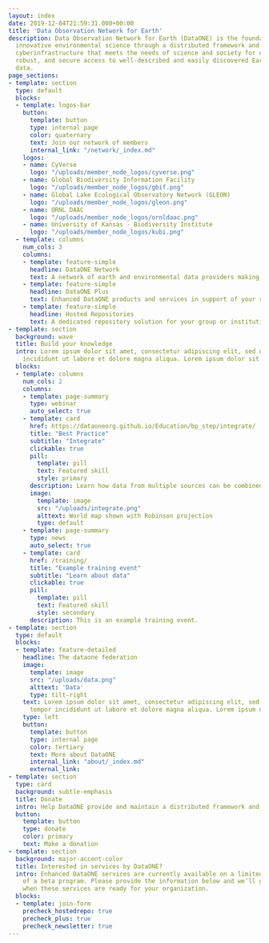 ```yaml
---
layout: index
date: 2019-12-04T21:59:31.000+00:00
title: 'Data Observation Network for Earth'
description: Data Observation Network for Earth (DataONE) is the foundation of new
  innovative environmental science through a distributed framework and sustainable
  cyberinfrastructure that meets the needs of science and society for open, persistent,
  robust, and secure access to well-described and easily discovered Earth observational
  data.
page_sections:
- template: section
  type: default
  blocks:
  - template: logos-bar
    button:
      template: button
      type: internal page
      color: quaternary
      text: Join our network of members
      internal_link: "/network/_index.md"
    logos:
    - name: CyVerse
      logo: "/uploads/member_node_logos/cyverse.png"
    - name: Global Biodiversity Information Facility
      logo: "/uploads/member_node_logos/gbif.png"
    - name: Global Lake Ecological Observatory Network (GLEON)
      logo: "/uploads/member_node_logos/gleon.png"
    - name: ORNL DAAC
      logo: "/uploads/member_node_logos/ornldaac.png"
    - name: University of Kansas - Biodiversity Institute
      logo: "/uploads/member_node_logos/kubi.png"
  - template: columns
    num_cols: 3
    columns:
    - template: feature-simple
      headline: DataONE Network
      text: A network of earth and environmental data providers making data more discoverable, accessible, and usable.
    - template: feature-simple
      headline: DataONE Plus
      text: Enhanced DataONE products and services in support of your research.
    - template: feature-simple
      headline: Hosted Repositories
      text: A dedicated repository solution for your group or institution’s data, managed by DataONE.
- template: section
  background: wave
  title: Build your knowledge
  intro: Lorem ipsum dolor sit amet, consectetur adipiscing elit, sed do eiusmod tempor
    incididunt ut labore et dolore magna aliqua. Lorem ipsum dolor sit amet.
  blocks:
  - template: columns
    num_cols: 2
    columns:
    - template: page-summary
      type: webinar
      auto_select: true
    - template: card
      href: https://dataoneorg.github.io/Education/bp_step/integrate/
      title: "Best Practice"
      subtitle: "Integrate"
      clickable: true
      pill:
        template: pill
        text: Featured skill
        style: primary
      description: Learn how data from multiple sources can be combined into a form that can be readily analyzed.
      image:
        template: image
        src: "/uploads/integrate.png"
        alttext: World map shown with Robinson projection
        type: default
    - template: page-summary
      type: news
      auto_select: true
    - template: card
      href: /training/
      title: "Example training event"
      subtitle: "Learn about data"
      clickable: true
      pill:
        template: pill
        text: Featured skill
        style: secondary
      description: This is an example training event.
- template: section
  type: default
  blocks:
  - template: feature-detailed
    headline: The dataone federation
    image:
      template: image
      src: "/uploads/data.png"
      alttext: 'Data'
      type: tilt-right
    text: Lorem ipsum dolor sit amet, consectetur adipiscing elit, sed do eiusmod
      tempor incididunt ut labore et dolore magna aliqua. Lorem ipsum dolor sit amet.
    type: left
    button:
      template: button
      type: internal page
      color: tertiary
      text: More about DataONE
      internal_link: "about/_index.md"
      external_link:
- template: section
  type: card
  background: subtle-emphasis
  title: Donate
  intro: Help DataONE provide and maintain a distributed framework and sustainable infrastructure that meets the needs of science and society for open, persistent, robust, and secure access to well-described and easily discovered Earth observational data.
  button:
    template: button
    type: donate
    color: primary
    text: Make a donation
- template: section
  background: major-accent-color
  title: Interested in services by DataONE?
  intro: Enhanced DataONE services are currently available on a limited basis as part
    of a beta program. Please provide the information below and we’ll get in touch
    when these services are ready for your organization.
  blocks:
  - template: join-form
    precheck_hostedrepo: true
    precheck_plus: true
    precheck_newsletter: true
---
```


